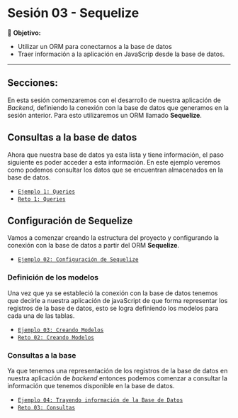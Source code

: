 # Sesión 03 - Sequelize

🎯 **Objetivo:**

- Utilizar un ORM para conectarnos a la base de datos
- Traer información a la aplicación en JavaScrip desde la base de datos.

---

## Secciones:

En esta sesión comenzaremos con el desarrollo de nuestra aplicación de _Backend_, definiendo la conexión con la base de datos que generamos en la sesión anterior. Para esto utilizaremos un ORM llamado **Sequelize**.

## Consultas a la base de datos

Ahora que nuestra base de datos ya esta lista y tiene información, el paso siguiente es poder acceder a esta información. En este ejemplo veremos como podemos consultar los datos que se encuentran almacenados en la base de datos.

- [`Ejemplo 1: Queries`](Ejemplo-01/)
- [`Reto 1: Queries`](Reto-01/)


## Configuración de Sequelize

Vamos a comenzar creando la estructura del proyecto y configurando la conexión con la base de datos a partir del ORM **Sequelize**. 

- [`Ejemplo 02: Configuración de Sequelize`](Ejemplo-02/)

### Definición de los modelos

Una vez que ya se estableció la conexión con la base de datos tenemos que decirle a nuestra aplicación de javaScript de que forma representar los registros de la base de datos, esto se logra definiendo los modelos para cada una de las tablas. 

- [`Ejemplo 03: Creando Modelos`](Ejemplo-03/)
- [`Reto 02: Creando Modelos`](Reto-02/)

### Consultas a la base

Ya que tenemos una representación de los registros de la base de datos en nuestra aplicación de _backend_ entonces podemos comenzar a consultar la información que tenemos disponible en la base de datos.

- [`Ejemplo 04: Trayendo información de la Base de Datos`](Ejemplo-04/)
- [`Reto 03: Consultas`](Reto-03/)